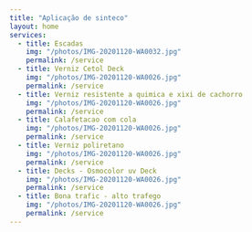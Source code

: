 ```yaml
---
title: "Aplicação de sinteco" 
layout: home
services:
  - title: Escadas
    img: "/photos/IMG-20201120-WA0032.jpg"
    permalink: /service
  - title: Verniz Cetol Deck
    img: "/photos/IMG-20201120-WA0026.jpg"
    permalink: /service
  - title: Verniz resistente a quimica e xixi de cachorro
    img: "/photos/IMG-20201120-WA0026.jpg"
    permalink: /service
  - title: Calafetacao com cola
    img: "/photos/IMG-20201120-WA0026.jpg"
    permalink: /service
  - title: Verniz poliretano
    img: "/photos/IMG-20201120-WA0026.jpg"
    permalink: /service
  - title: Decks - Osmocolor uv Deck
    img: "/photos/IMG-20201120-WA0026.jpg"
    permalink: /service
  - title: Bona trafic - alto trafego
    img: "/photos/IMG-20201120-WA0026.jpg"
    permalink: /service
---
```

